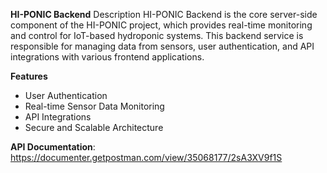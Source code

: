 **HI-PONIC Backend**
Description
HI-PONIC Backend is the core server-side component of the HI-PONIC project, which provides real-time monitoring and control for IoT-based hydroponic systems. This backend service is responsible for managing data from sensors, user authentication, and API integrations with various frontend applications.

**Features**
- User Authentication
- Real-time Sensor Data Monitoring
- API Integrations
- Secure and Scalable Architecture

**API Documentation**: https://documenter.getpostman.com/view/35068177/2sA3XV9f1S
